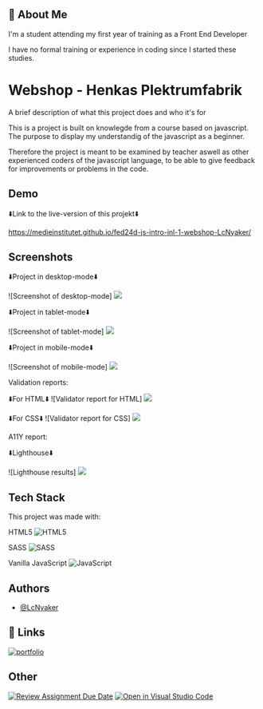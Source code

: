 ## 🚀 About Me
I'm a student attending my first year of training as a Front End Developer

I have no formal training or experience in coding since I started these studies.

# Webshop - Henkas Plektrumfabrik

A brief description of what this project does and who it's for

This is a project is built on knowlegde from a course based on javascript. The purpose to display  my understandig of the javascript as a beginner. 

Therefore the project is meant to be examined by teacher aswell as other experienced coders of the javascript language, to be able to give feedback for improvements or problems in the code.
## Demo

⬇️Link to the live-version of this projekt⬇️

https://medieinstitutet.github.io/fed24d-js-intro-inl-1-webshop-LcNyaker/


## Screenshots


⬇️Project in desktop-mode⬇️ 


![Screenshot of desktop-mode] <img src="https://github.com/Medieinstitutet/fed24d-js-intro-inl-1-webshop-LcNyaker/blob/main/assets/showcase/printscreen-desktop.png">


⬇️Project in tablet-mode⬇️ 


![Screenshot of tablet-mode] <img src="https://github.com/Medieinstitutet/fed24d-js-intro-inl-1-webshop-LcNyaker/blob/main/assets/showcase/printscreen-tablet.png">


⬇️Project in mobile-mode⬇️ 


![Screenshot of mobile-mode] <img src="https://github.com/Medieinstitutet/fed24d-js-intro-inl-1-webshop-LcNyaker/blob/main/assets/showcase/printscreen-mobile.png">


Validation reports: 


⬇️For HTML⬇️
![Validator report for HTML] <img src="https://github.com/Medieinstitutet/fed24d-js-intro-inl-1-webshop-LcNyaker/blob/main/assets/validation-report/validator.w3.org_nu_html.png">


⬇️For CSS⬇️
![Validator report for CSS] <img src="https://github.com/Medieinstitutet/fed24d-js-intro-inl-1-webshop-LcNyaker/blob/main/assets/validation-report/validator.w3.org_nu_%20css.png">


A11Y report: 


⬇️Lighthouse⬇️


![Lighthouse results] <img src="https://github.com/Medieinstitutet/fed24d-js-intro-inl-1-webshop-LcNyaker/blob/main/assets/lighthouse-report/lighthouse-png/Lighthouse-report-1.png">


## Tech Stack

This project was made with: 

HTML5 ![HTML5](https://img.shields.io/badge/html5-%23E34F26.svg?style=for-the-badge&logo=html5&logoColor=white)

SASS ![SASS](https://img.shields.io/badge/SASS-hotpink.svg?style=for-the-badge&logo=SASS&logoColor=white)

Vanilla JavaScript ![JavaScript](https://img.shields.io/badge/javascript-%23323330.svg?style=for-the-badge&logo=javascript&logoColor=%23F7DF1E)

## Authors

- [@LcNyaker](https://www.github.com/LcNyaker)

## 🔗 Links
[![portfolio](https://img.shields.io/badge/my_portfolio-000?style=for-the-badge&logo=ko-fi&logoColor=white)](https://github.com/LcNyaker)

## Other
[![Review Assignment Due Date](https://classroom.github.com/assets/deadline-readme-button-22041afd0340ce965d47ae6ef1cefeee28c7c493a6346c4f15d667ab976d596c.svg)](https://classroom.github.com/a/P54kDXVP)
[![Open in Visual Studio Code](https://classroom.github.com/assets/open-in-vscode-2e0aaae1b6195c2367325f4f02e2d04e9abb55f0b24a779b69b11b9e10269abc.svg)](https://classroom.github.com/online_ide?assignment_repo_id=17085838&assignment_repo_type=AssignmentRepo)
